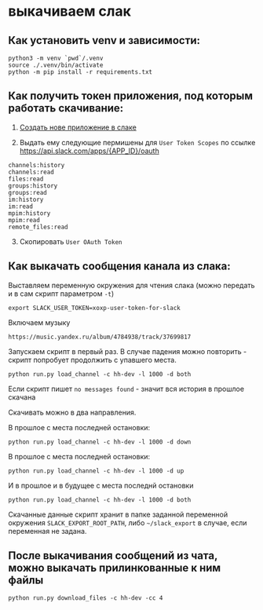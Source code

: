 # выкачиваем слак

## Как установить venv и зависимости:

```shell
python3 -m venv `pwd`/.venv
source ./.venv/bin/activate
python -m pip install -r requirements.txt
```

## Как получить токен приложения, под которым работать скачивание:

1. [Создать нове приложение в слаке](https://api.slack.com/apps?new_app=1)

2. Выдать ему следующие пермишены для `User Token Scopes` по ссылке https://api.slack.com/apps/{APP_ID}/oauth

````
channels:history
channels:read
files:read
groups:history
groups:read
im:history
im:read
mpim:history
mpim:read
remote_files:read
````

3. Скопировать `User OAuth Token`

## Как выкачать сообщения канала из слака:

Выставляем переменную окружения для чтения слака (можно передать и в сам скрипт параметром `-t`)

```shell
export SLACK_USER_TOKEN=xoxp-user-token-for-slack
```

Включаем музыку

```
https://music.yandex.ru/album/4784938/track/37699817
```

Запускаем скрипт в первый раз. В случае падения можно повторить - скрипт попробует продолжить с упавшего места.

```shell
python run.py load_channel -c hh-dev -l 1000 -d both
```

Если скрипт пишет `no messages found` - значит вся история в прошлое скачана

Скачивать можно в два направления.

В прошлое с места последней остановки:

```shell
python run.py load_channel -c hh-dev -l 1000 -d down
```

В прошлое с места последней остановки:

```shell
python run.py load_channel -c hh-dev -l 1000 -d up
```

И в прошлое и в будущее с места последнй остановки

```shell
python run.py load_channel -c hh-dev -l 1000 -d both
```

Скачанные данные скрипт хранит в папке заданной переменной окружения `SLACK_EXPORT_ROOT_PATH`, либо `~/slack_export` в
случае, если переменная не задана.

## После выкачивания сообщений из чата, можно выкачать прилинкованные к ним файлы

```shell
python run.py download_files -c hh-dev -cc 4
```
